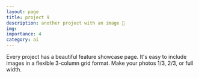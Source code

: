 ```yaml
---
layout: page
title: project 9
description: another project with an image 🎉
img: 
importance: 4
category: ai
---
```


Every project has a beautiful feature showcase page.
It's easy to include images in a flexible 3-column grid format.
Make your photos 1/3, 2/3, or full width.

